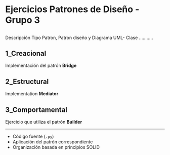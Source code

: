 # Ejercicios Patrones de Diseño - Grupo 3

##

Descripción  Tipo Patron, Patron diseño y Diagrama UML- Clase ...........


## 1_Creacional
Implementación del patrón **Bridge** 

## 2_Estructural
Implementation **Mediator** 

## 3_Comportamental
Ejercicio que utiliza el patrón **Builder** 

---

- Código fuente (`.py`)
- Aplicación del patrón correspondiente
- Organización basada en principios SOLID

